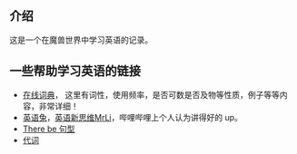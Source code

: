 ## 介绍

这是一个在魔兽世界中学习英语的记录。



## 一些帮助学习英语的链接

- [在线词典](https://www.ldoceonline.com/spellcheck/english/)， 这里有词性，使用频率，是否可数是否及物等性质，例子等等内容，非常详细！
- [英语兔](https://space.bilibili.com/483162496)，[英语新思维MrLi](https://space.bilibili.com/403851262)，哔哩哔哩上个人认为讲得好的 up。
- [There be 句型](https://www.bilibili.com/video/BV1c441187kb)
- [代词](https://www.bilibili.com/video/BV1zD4y1R7tG)